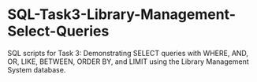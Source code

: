 # SQL-Task3-Library-Management-Select-Queries
SQL scripts for Task 3: Demonstrating SELECT queries with WHERE, AND, OR, LIKE, BETWEEN, ORDER BY, and LIMIT using the Library Management System database.
